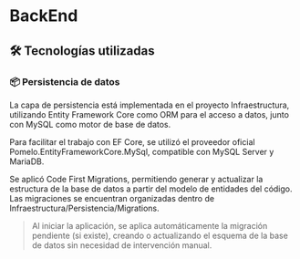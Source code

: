 ﻿# BackEnd

## 🛠️ Tecnologías utilizadas 

### 📦 Persistencia de datos
La capa de persistencia está implementada en el proyecto Infraestructura, utilizando Entity Framework Core como ORM para el acceso a datos, junto con MySQL como motor de base de datos.

Para facilitar el trabajo con EF Core, se utilizó el proveedor oficial Pomelo.EntityFrameworkCore.MySql, compatible con MySQL Server y MariaDB.

Se aplicó Code First Migrations, permitiendo generar y actualizar la estructura de la base de datos a partir del modelo de entidades del código. Las migraciones se encuentran organizadas dentro de Infraestructura/Persistencia/Migrations.


> Al iniciar la aplicación, se aplica automáticamente la migración pendiente (si existe), creando o actualizando el esquema de la base de datos sin necesidad de intervención manual.



